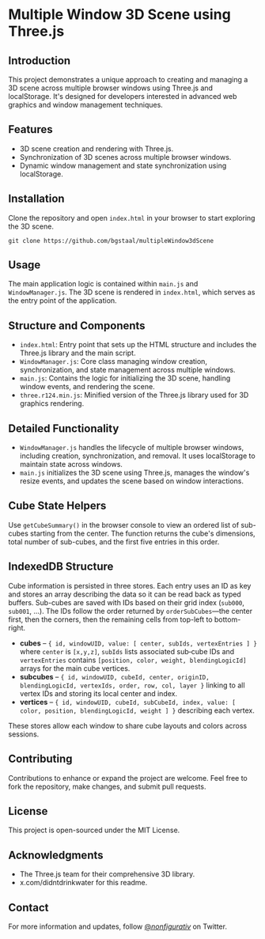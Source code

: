 # Multiple Window 3D Scene using Three.js

## Introduction
This project demonstrates a unique approach to creating and managing a 3D scene across multiple browser windows using Three.js and localStorage. It's designed for developers interested in advanced web graphics and window management techniques.

## Features
- 3D scene creation and rendering with Three.js.
- Synchronization of 3D scenes across multiple browser windows.
- Dynamic window management and state synchronization using localStorage.

## Installation
Clone the repository and open `index.html` in your browser to start exploring the 3D scene.

```
git clone https://github.com/bgstaal/multipleWindow3dScene
```
## Usage
The main application logic is contained within `main.js` and `WindowManager.js`. The 3D scene is rendered in `index.html`, which serves as the entry point of the application.

## Structure and Components
- `index.html`: Entry point that sets up the HTML structure and includes the Three.js library and the main script.
- `WindowManager.js`: Core class managing window creation, synchronization, and state management across multiple windows.
- `main.js`: Contains the logic for initializing the 3D scene, handling window events, and rendering the scene.
- `three.r124.min.js`: Minified version of the Three.js library used for 3D graphics rendering.

## Detailed Functionality
- `WindowManager.js` handles the lifecycle of multiple browser windows, including creation, synchronization, and removal. It uses localStorage to maintain state across windows.
- `main.js` initializes the 3D scene using Three.js, manages the window's resize events, and updates the scene based on window interactions.

## Cube State Helpers
Use `getCubeSummary()` in the browser console to view an ordered list of sub-cubes starting from the center. The function returns the cube's dimensions, total number of sub-cubes, and the first five entries in this order.

## IndexedDB Structure
Cube information is persisted in three stores. Each entry uses an ID as key and stores an array describing the data so it can be read back as typed buffers. Sub-cubes are saved with IDs based on their grid index (`sub000`, `sub001`, ...). The IDs follow the order returned by `orderSubCubes`—the center first, then the corners, then the remaining cells from top-left to bottom-right.

- **cubes** – `{ id, windowUID, value: [ center, subIds, vertexEntries ] }` where `center` is `[x,y,z]`, `subIds` lists associated sub‑cube IDs and `vertexEntries` contains `[position, color, weight, blendingLogicId]` arrays for the main cube vertices.
 - **subcubes** – `{ id, windowUID, cubeId, center, originID, blendingLogicId, vertexIds, order, row, col, layer }` linking to all vertex IDs and storing its local center and index.
- **vertices** – `{ id, windowUID, cubeId, subCubeId, index, value: [ color, position, blendingLogicId, weight ] }` describing each vertex.

These stores allow each window to share cube layouts and colors across sessions.

## Contributing
Contributions to enhance or expand the project are welcome. Feel free to fork the repository, make changes, and submit pull requests.

## License
This project is open-sourced under the MIT License.

## Acknowledgments
- The Three.js team for their comprehensive 3D library.
- x.com/didntdrinkwater for this readme.

## Contact
For more information and updates, follow [@_nonfigurativ_](https://twitter.com/_nonfigurativ_) on Twitter.
